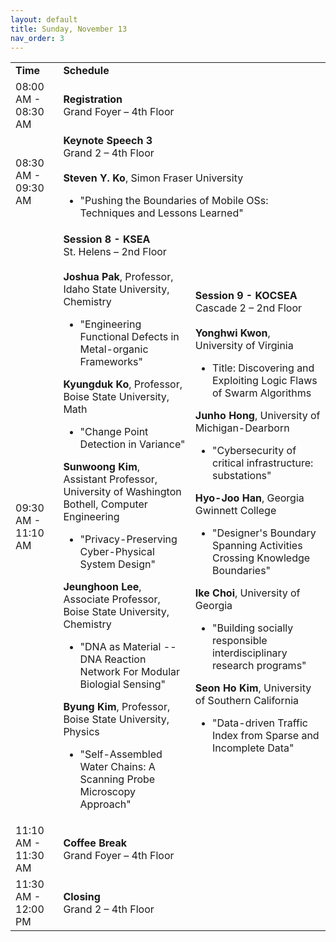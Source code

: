 ```yaml
---
layout: default
title: Sunday, November 13
nav_order: 3
---
```


<table>
  <tr>
    <td><b>Time</b></td>
    <td colspan="2"><b>Schedule</b></td>   
  </tr>
  <tr>
    <td>08:00 AM - 08:30 AM</td>
    <td colspan="2">
        <b>Registration</b>
        <br>
        Grand Foyer – 4th Floor
    </td>
  </tr>
  <tr>
    <td>08:30 AM - 09:30 AM</td>
    <td colspan="2">
        <b>Keynote Speech 3</b>
        <br>
        Grand 2 – 4th Floor
        <br>
        <br>
        <b>Steven Y. Ko</b>, Simon Fraser University
        <ul><li>"Pushing the Boundaries of Mobile OSs: Techniques and Lessons Learned"</li></ul>
    </td>
  </tr>
  <tr>
    <td>09:30 AM - 11:10 AM</td>
    <td>
        <b>Session 8 - KSEA</b>
        <br>
        St. Helens – 2nd Floor
        <br>
        <br>
        <b>Joshua Pak</b>, Professor, Idaho State University, Chemistry
        <ul><li>"Engineering Functional Defects in Metal-organic Frameworks"</li></ul>
        <b>Kyungduk Ko</b>, Professor, Boise State University, Math
        <ul><li>"Change Point Detection in Variance"</li></ul>
        <b>Sunwoong Kim</b>, Assistant Professor, University of Washington Bothell, Computer Engineering
        <ul><li>"Privacy-Preserving Cyber-Physical System Design"</li></ul>
        <b>Jeunghoon Lee</b>, Associate Professor, Boise State University, Chemistry
        <ul><li>"DNA as Material -- DNA Reaction Network For Modular Biologial Sensing"</li></ul>
        <b>Byung Kim</b>, Professor, Boise State University, Physics
        <ul><li>"Self-Assembled Water Chains: A Scanning Probe Microscopy Approach"</li></ul>
    </td>
    <td>
        <b>Session 9 - KOCSEA</b>
        <br>
        Cascade 2 – 2nd Floor
        <br>
        <br>
        <b>Yonghwi Kwon</b>, University of Virginia
        <ul><li>Title: Discovering and Exploiting Logic Flaws of Swarm Algorithms</li></ul>
        <b>Junho Hong</b>, University of Michigan-Dearborn
        <ul><li>"Cybersecurity of critical infrastructure: substations"</li></ul>
        <b>Hyo-Joo Han</b>, Georgia Gwinnett College
        <ul><li>"Designer's Boundary Spanning Activities Crossing Knowledge Boundaries"</li></ul>
        <b>Ike Choi</b>, University of Georgia
        <ul><li>"Building socially responsible interdisciplinary research programs"</li></ul>
        <b>Seon Ho Kim</b>, University of Southern California
        <ul><li>"Data-driven Traffic Index from Sparse and Incomplete Data"</li></ul>
    </td>
  </tr>
  <tr>
    <td>11:10 AM - 11:30 AM</td>
    <td colspan="2">
        <b>Coffee Break</b>
        <br>
        Grand Foyer – 4th Floor
    </td>
  </tr>
  <tr>
    <td>11:30 AM - 12:00 PM</td>
    <td colspan="2">
        <b>Closing</b>
        <br>
        Grand 2 – 4th Floor
    </td>
  </tr>
</table>
